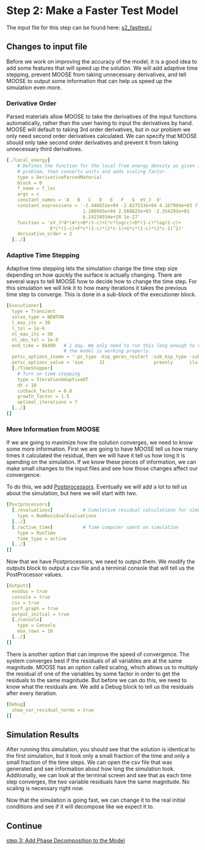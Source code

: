 # Step 2: Make a Faster Test Model

The input file for this step can be found here: [s2_fasttest.i](https://github.com/idaholab/moose/blob/devel/modules/phase_field/tutorials/spinodal_decomposition/s2_fasttest.i)

## Changes to input file

Before we work on improving the accuracy of the model, it is a good idea to add some features that will speed up the solution. We will add adaptive time stepping, prevent MOOSE from taking unnecessary derivatives, and tell MOOSE to output some information that can help us speed up the simulation even more.

### Derivative Order

Parsed materials allow MOOSE to take the derivatives of the input functions automatically, rather than the user having to input the derivatives by hand. MOOSE will default to taking 3rd order derivatives, but in our problem we only need second order derivatives calculated. We can specify that MOOSE should only take second order derivatives and prevent it from taking unnecessary third derivatives.

```yaml
[./local_energy]
    # Defines the function for the local free energy density as given in the
    # problem, then converts units and adds scaling factor.
    type = DerivativeParsedMaterial
    block = 0
    f_name = f_loc
    args = c
    constant_names = 'A   B   C   D   E   F   G  eV_J  d'
    constant_expressions = '-2.446831e+04 -2.827533e+04 4.167994e+03 7.052907e+03
                            1.208993e+04 2.568625e+03 -2.354293e+03
                            6.24150934e+18 1e-27'
    function = 'eV_J*d*(A*c+B*(1-c)+C*c*log(c)+D*(1-c)*log(1-c)+
                E*c*(1-c)+F*c*(1-c)*(2*c-1)+G*c*(1-c)*(2*c-1)^2)'
    derivative_order = 2
  [../]
```

### Adaptive Time Stepping

Adaptive time stepping lets the simulation change the time step size depending on how quickly the surface is actually changing. There are several ways to tell MOOSE how to decide how to change the time step. For this simulation we will link it to how many iterations it takes the previous time step to converge. This is done in a sub-block of the executioner block.

```yaml
[Executioner]
  type = Transient
  solve_type = NEWTON
  l_max_its = 30
  l_tol = 1e-6
  nl_max_its = 50
  nl_abs_tol = 1e-9
  end_time = 86400   # 1 day. We only need to run this long enough to verify
                     # the model is working properly.
  petsc_options_iname = '-pc_type -ksp_gmres_restart -sub_ksp_type -sub_pc_type -pc_asm_overlap'
  petsc_options_value = 'asm      31                  preonly      ilu          1'
  [./TimeStepper]
    # Turn on time stepping
    type = IterationAdaptiveDT
    dt = 10
    cutback_factor = 0.8
    growth_factor = 1.5
    optimal_iterations = 7
  [../]
[]
```

### More Information from MOOSE

If we are going to maximize how the solution converges, we need to know some more information. First we are going to have MOOSE tell us how many times it calculated the residual, then we will have it tell us how long it is spending on the simulation. If we know these pieces of information, we can make small changes to the input files and see how those changes affect our convergence.

To do this, we add [Postprocessors](/syntax/Postprocessors/). Eventually we will add a lot to tell us about the simulation, but here we will start with two.

```yaml
[Postprocessors]
  [./evaluations]           # Cumulative residual calculations for simulation
    type = NumResidualEvaluations
  [../]
  [./active_time]           # Time computer spent on simulation
    type = RunTime
    time_type = active
  [../]
[]
```

Now that we have Postprocessors, we need to output them. We modify the outputs block to output a csv file and a terminal console that will tell us the PostProcessor values.

```yaml
[Outputs]
  exodus = true
  console = true
  csv = true
  perf_graph = true
  output_initial = true
  [./console]
    type = Console
    max_rows = 10
  [../]
[]
```

There is another option that can improve the speed of convergence. The system converges best if the residuals of all variables are at the same magnitude. MOOSE has an option called scaling, which allows us to multiply the residual of one of the variables by some factor in order to get the residuals to the same magnitude. But before we can do this, we need to know what the residuals are. We add a Debug block to tell us the residuals after every iteration.

```yaml
[Debug]
  show_var_residual_norms = true
[]
```

## Simulation Results

After running this simulation, you should see that the solution is identical to the first simulation, but it took only a small fraction of the time and only a small fraction of the time steps. We can open the csv file that was generated and see information about how long the simulation took. Additionally, we can look at the terminal screen and see that as each time step converges, the two variable residuals have the same magnitude. No scaling is necessary right now.

Now that the simulation is going fast, we can change it to the real initial conditions and see if it will decompose like we expect it to.

## Continue

[step 3: Add Phase Decomposition to the Model](Step3.md)
